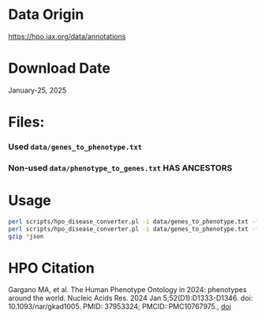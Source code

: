 # Data Origin

https://hpo.jax.org/data/annotations

# Download Date

January-25, 2025

# Files:

### Used `data/genes_to_phenotype.txt`

### Non-used `data/phenotype_to_genes.txt` HAS ANCESTORS

# Usage

```bash
perl scripts/hpo_disease_converter.pl -i data/genes_to_phenotype.txt -f bff
perl scripts/hpo_disease_converter.pl -i data/genes_to_phenotype.txt -f pxf
gzip *json
```

# HPO Citation

Gargano MA, et al. The Human Phenotype Ontology in 2024: phenotypes around the world. Nucleic Acids Res. 2024 Jan 5;52(D1):D1333-D1346. doi: 10.1093/nar/gkad1005. PMID: 37953324; PMCID: PMC10767975., [doi](https://doi.org/10.1093/nar/gkad1005)


